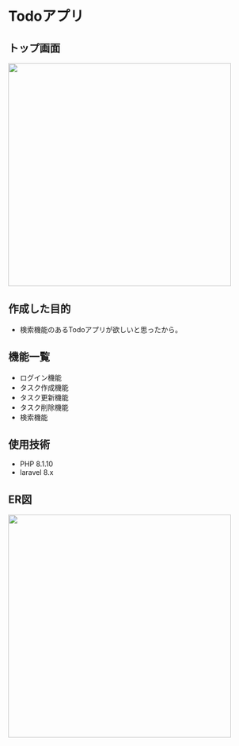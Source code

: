# Todoアプリ

## トップ画面

<img src = "https://user-images.githubusercontent.com/114378472/216940870-1521dd79-49d6-4810-8af8-3c876a348bf3.png" width = "450px" >

## 作成した目的
- 検索機能のあるTodoアプリが欲しいと思ったから。

## 機能一覧
- ログイン機能
- タスク作成機能
- タスク更新機能
- タスク削除機能
- 検索機能

## 使用技術
- PHP 8.1.10
- laravel 8.x

## ER図
<img src = "https://user-images.githubusercontent.com/114378472/216949312-c9254c48-9bfe-4cb5-a22e-5fe9b187e523.png" width = "450px" >
